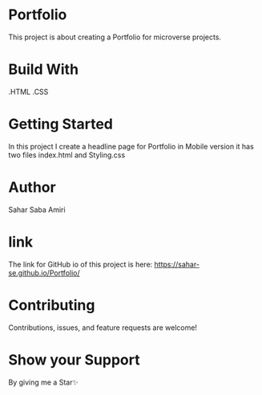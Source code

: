 # Portfolio
This project is about creating a Portfolio for microverse projects.

# Build With
.HTML .CSS

# Getting Started
In this project I create a headline page for Portfolio in Mobile version it has two files index.html and Styling.css

# Author
Sahar Saba Amiri

# link
The link for GitHub io of this project is here: https://sahar-se.github.io/Portfolio/

# Contributing
Contributions, issues, and feature requests are welcome!

# Show your Support
By giving me a Star✨
